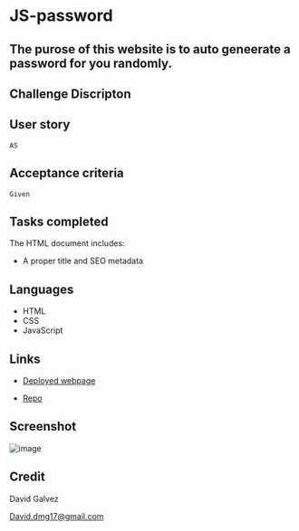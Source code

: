 # JS-password

## The purose of this website is to auto geneerate a password for you randomly.

## Challenge Discripton

## User story

```
AS 
```

## Acceptance criteria

```
Given
```

## Tasks completed
The HTML document includes:
* A proper title and SEO metadata

## Languages 
- HTML
- CSS
- JavaScript

## Links
* [Deployed webpage](link)

* [Repo](link)

## Screenshot
![image]()

## Credit
David Galvez

David.dmg17@gmail.com